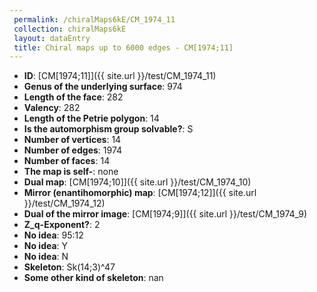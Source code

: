 ```yaml
--- 
 permalink: /chiralMaps6kE/CM_1974_11 
 collection: chiralMaps6kE
 layout: dataEntry
 title: Chiral maps up to 6000 edges - CM[1974;11]
---
```


- **ID**: [CM[1974;11]]({{ site.url }}/test/CM_1974_11)
- **Genus of the underlying surface**: 974
- **Length of the face**: 282
- **Valency**: 282
- **Length of the Petrie polygon**: 14
- **Is the automorphism group solvable?**: S
- **Number of vertices**: 14
- **Number of edges**: 1974
- **Number of faces**: 14
- **The map is self-**: none
- **Dual map**: [CM[1974;10]]({{ site.url }}/test/CM_1974_10)
- **Mirror (enantihomorphic) map**: [CM[1974;12]]({{ site.url }}/test/CM_1974_12)
- **Dual of the mirror image**: [CM[1974;9]]({{ site.url }}/test/CM_1974_9)
- **Z_q-Exponent?**: 2
- **No idea**:  95:12
- **No idea**: Y
- **No idea**: N
- **Skeleton**: Sk(14;3)^47
- **Some other kind of skeleton**: nan

